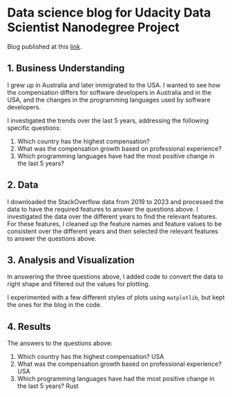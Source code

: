# Data science blog for Udacity Data Scientist Nanodegree Project

Blog published at this [link](https://medium.com/@kndtran/australia-vs-usa-compensation-for-software-engineers-and-the-growth-of-programming-languages-31b1cbae1b2f).

## 1. Business Understanding

I grew up in Australia and later immigrated to the USA. I wanted to see how the compensation differs for software developers in Australia and in the USA, and the changes in the programming languages used by software developers.

I investigated the trends over the last 5 years, addressing the following specific questions:
1. Which country has the highest compensation?
2. What was the compensation growth based on professional experience?
3. Which programming languages have had the most positive change in the last 5 years?

## 2. Data

I downloaded the StackOverflow data from 2019 to 2023 and processed the data to have the required features to answer the questions above. I investigated the data over the different years to find the relevant features. For these features, I cleaned up the feature names and feature values to be consistent over the different years and then selected the relevant features to answer the questions above.

## 3. Analysis and Visualization

In answering the three questions above, I added code to convert the data to right shape and filtered out the values for plotting.

I experimented with a few different styles of plots using `matplotlib`, but kept the ones for the blog in the code.

## 4. Results

The answers to the questions above:
1. Which country has the highest compensation? USA
2. What was the compensation growth based on professional experience? USA
3. Which programming languages have had the most positive change in the last 5 years? Rust
